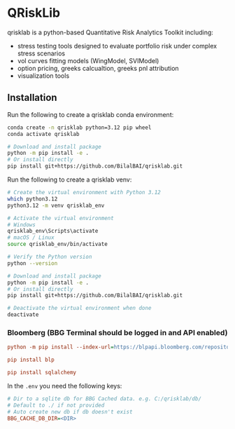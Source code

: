 # QRiskLib

qrisklab is a python-based Quantitative Risk Analytics Toolkit including:
* stress testing tools designed to evaluate portfolio risk under complex stress scenarios 
* vol curves fitting models (WingModel, SVIModel)
* option pricing, greeks calcualtion, greeks pnl attribution
* visualization tools

## Installation

Run the following to create a qrisklab conda environment:

```bash
conda create -n qrisklab python=3.12 pip wheel
conda activate qrisklab

# Download and install package
python -m pip install -e .
# Or install directly
pip install git+https://github.com/BilalBAI/qrisklab.git

```

Run the following to create a qrisklab venv:

```bash
# Create the virtual environment with Python 3.12
which python3.12
python3.12 -m venv qrisklab_env

# Activate the virtual environment
# Windows
qrisklab_env\Scripts\activate
# macOS / Linux
source qrisklab_env/bin/activate

# Verify the Python version
python --version

# Download and install package
python -m pip install -e .
# Or install directly
pip install git+https://github.com/BilalBAI/qrisklab.git

# Deactivate the virtual environment when done
deactivate
```

### Bloomberg (BBG Terminal should be logged in and API enabled)
```ini
python -m pip install --index-url=https://blpapi.bloomberg.com/repository/releases/python/simple/ blpapi

pip install blp

pip install sqlalchemy
```

In the `.env` you need the following keys:

```ini
# Dir to a sqlite db for BBG Cached data. e.g. C:/qrisklab/db/ 
# Default to ./ if not provided
# Auto create new db if db doesn't exist
BBG_CACHE_DB_DIR=<DIR>
```